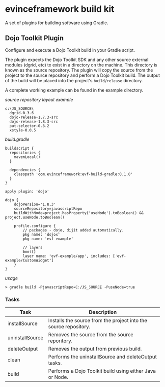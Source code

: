 evinceframework build kit
=====================

A set of plugins for building software using Gradle.

Dojo Toolkit Plugin
---------------------

Configure and execute a Dojo Toolkit build in your Gradle script.

The plugin expects the Dojo Toolkit SDK and any other source external modules (dgrid, etc) to exist in a directory 
on the machine.  This directory is known as the source repository.  The plugin will copy the source from the project 
to the source repository and perform a Dojo Toolkit build.  The output of the build will be placed into the project's
`build/release` directory.

A complete working example can be found in the example directory.

*source repository layout example*

    c:\JS_SOURCE\
      dgrid-0.3.6
      dojo-release-1.7.3-src
      dojo-release-1.8.3-src
      put-selector-0.3.2
      xstyle-0.0.5

*build.gradle*

    buildscript {
      repositories {
        mavenLocal()
      }

      dependencies {
        classpath 'com.evinceframework:evf-build-gradle:0.1.0'
      }
    }
        
    apply plugin: 'dojo'
    
    dojo {
    	dojoVersion='1.8.3'
    	sourceRepository=javascriptRepo
    	buildWithNode=project.hasProperty('useNode').toBoolean() && project.useNode.toBoolean()
	
		profile.configure {
			// packages - dojo, dijit added automatically.
			pkg name: 'dojox'
			pkg name: 'evf-example'
			
			// layers
			boot()
			layer name: 'evf-example/app', includes: ['evf-example/CustomWidget']
		}
	}

*usage*

    > gradle build -PjavascriptRepo=C:/JS_SOURCE -PuseNode=true

### Tasks

|Task               |Description                                                      |
|-------------------|-----------------------------------------------------------------|
|installSource      |Installs the source from the project into the source repository. |
|uninstallSource    |Removes the source from the source reporitory.                   |
|deleteOutput       |Removes the output from previous build.                          |
|clean              |Performs the uninstallSource and deleteOutput tasks.             |
|build              |Performs a Dojo Toolkit build using either Java or Node.         | 

